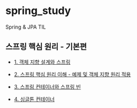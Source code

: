 # spring_study
Spring &amp; JPA TIL

## 스프링 핵심 원리 - 기본편

- [1. 객체 지향 설계와 스프링](./%ED%95%B5%EC%8B%AC%EC%9B%90%EB%A6%AC%20%EA%B8%B0%EB%B3%B8%ED%8E%B8/%EA%B0%9D%EC%B2%B4%20%EC%A7%80%ED%96%A5%20%EC%84%A4%EA%B3%84%EC%99%80%20%EC%8A%A4%ED%94%84%EB%A7%81.md)

- [2. 스프링 핵심 원리 이해 - 예제 및 객체 지향 원리 적용](./%ED%95%B5%EC%8B%AC%EC%9B%90%EB%A6%AC%20%EA%B8%B0%EB%B3%B8%ED%8E%B8/%08%EC%98%88%EC%A0%9C%2B%EA%B0%9D%EC%B2%B4%EC%A7%80%ED%96%A5%EC%9B%90%EB%A6%AC.md)

- [3. 스프링 컨테이너와 스프링 빈](./%ED%95%B5%EC%8B%AC%EC%9B%90%EB%A6%AC%20%EA%B8%B0%EB%B3%B8%ED%8E%B8/%EC%8A%A4%ED%94%84%EB%A7%81%EC%BB%A8%ED%85%8C%EC%9D%B4%EB%84%88%EC%99%80%EB%B9%88.md)

- [4. 싱글톤 컨테이너](./%ED%95%B5%EC%8B%AC%EC%9B%90%EB%A6%AC%20%EA%B8%B0%EB%B3%B8%ED%8E%B8/%EC%8B%B1%EA%B8%80%ED%86%A4%20%EC%BB%A8%ED%85%8C%EC%9D%B4%EB%84%88.md)